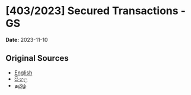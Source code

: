 # [403/2023] Secured Transactions - GS

**Date:** 2023-11-10

## Original Sources

- [English](https://documents.gov.lk/view/bills/2023/11/403-2023_E.pdf)
- [සිංහල](https://documents.gov.lk/view/bills/2023/11/403-2023_S.pdf)
- [தமிழ்](https://documents.gov.lk/view/bills/2023/11/403-2023_T.pdf)
